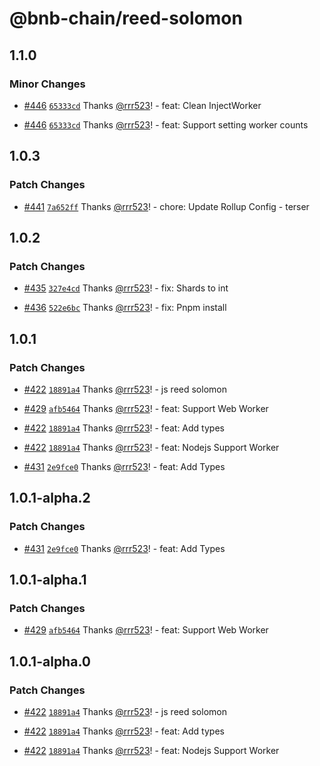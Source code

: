 # @bnb-chain/reed-solomon

## 1.1.0

### Minor Changes

- [#446](https://github.com/bnb-chain/greenfield-js-sdk/pull/446)
  [`65333cd`](https://github.com/bnb-chain/greenfield-js-sdk/commit/65333cdcae483eace027459b803a17f0f93a3be5)
  Thanks [@rrr523](https://github.com/rrr523)! - feat: Clean InjectWorker

- [#446](https://github.com/bnb-chain/greenfield-js-sdk/pull/446)
  [`65333cd`](https://github.com/bnb-chain/greenfield-js-sdk/commit/65333cdcae483eace027459b803a17f0f93a3be5)
  Thanks [@rrr523](https://github.com/rrr523)! - feat: Support setting worker counts

## 1.0.3

### Patch Changes

- [#441](https://github.com/bnb-chain/greenfield-js-sdk/pull/441)
  [`7a652ff`](https://github.com/bnb-chain/greenfield-js-sdk/commit/7a652ffe0e984b8f3781d85b007900f88bde92e5)
  Thanks [@rrr523](https://github.com/rrr523)! - chore: Update Rollup Config - terser

## 1.0.2

### Patch Changes

- [#435](https://github.com/bnb-chain/greenfield-js-sdk/pull/435)
  [`327e4cd`](https://github.com/bnb-chain/greenfield-js-sdk/commit/327e4cdbdc0e1b71236731f425db3efbe7abb4f6)
  Thanks [@rrr523](https://github.com/rrr523)! - fix: Shards to int

- [#436](https://github.com/bnb-chain/greenfield-js-sdk/pull/436)
  [`522e6bc`](https://github.com/bnb-chain/greenfield-js-sdk/commit/522e6bc7adb81f393e677d8cc09b8d00420bf0a5)
  Thanks [@rrr523](https://github.com/rrr523)! - fix: Pnpm install

## 1.0.1

### Patch Changes

- [#422](https://github.com/bnb-chain/greenfield-js-sdk/pull/422)
  [`18891a4`](https://github.com/bnb-chain/greenfield-js-sdk/commit/18891a45cf06120b042427493422fd469a5c393f)
  Thanks [@rrr523](https://github.com/rrr523)! - js reed solomon

- [#429](https://github.com/bnb-chain/greenfield-js-sdk/pull/429)
  [`afb5464`](https://github.com/bnb-chain/greenfield-js-sdk/commit/afb54644683c8da508d250731a6462676cf44747)
  Thanks [@rrr523](https://github.com/rrr523)! - feat: Support Web Worker

- [#422](https://github.com/bnb-chain/greenfield-js-sdk/pull/422)
  [`18891a4`](https://github.com/bnb-chain/greenfield-js-sdk/commit/18891a45cf06120b042427493422fd469a5c393f)
  Thanks [@rrr523](https://github.com/rrr523)! - feat: Add types

- [#422](https://github.com/bnb-chain/greenfield-js-sdk/pull/422)
  [`18891a4`](https://github.com/bnb-chain/greenfield-js-sdk/commit/18891a45cf06120b042427493422fd469a5c393f)
  Thanks [@rrr523](https://github.com/rrr523)! - feat: Nodejs Support Worker

- [#431](https://github.com/bnb-chain/greenfield-js-sdk/pull/431)
  [`2e9fce0`](https://github.com/bnb-chain/greenfield-js-sdk/commit/2e9fce0c5b3da426feb0d6b03d95450ac83a6491)
  Thanks [@rrr523](https://github.com/rrr523)! - feat: Add Types

## 1.0.1-alpha.2

### Patch Changes

- [#431](https://github.com/bnb-chain/greenfield-js-sdk/pull/431)
  [`2e9fce0`](https://github.com/bnb-chain/greenfield-js-sdk/commit/2e9fce0c5b3da426feb0d6b03d95450ac83a6491)
  Thanks [@rrr523](https://github.com/rrr523)! - feat: Add Types

## 1.0.1-alpha.1

### Patch Changes

- [#429](https://github.com/bnb-chain/greenfield-js-sdk/pull/429)
  [`afb5464`](https://github.com/bnb-chain/greenfield-js-sdk/commit/afb54644683c8da508d250731a6462676cf44747)
  Thanks [@rrr523](https://github.com/rrr523)! - feat: Support Web Worker

## 1.0.1-alpha.0

### Patch Changes

- [#422](https://github.com/bnb-chain/greenfield-js-sdk/pull/422)
  [`18891a4`](https://github.com/bnb-chain/greenfield-js-sdk/commit/18891a45cf06120b042427493422fd469a5c393f)
  Thanks [@rrr523](https://github.com/rrr523)! - js reed solomon

- [#422](https://github.com/bnb-chain/greenfield-js-sdk/pull/422)
  [`18891a4`](https://github.com/bnb-chain/greenfield-js-sdk/commit/18891a45cf06120b042427493422fd469a5c393f)
  Thanks [@rrr523](https://github.com/rrr523)! - feat: Add types

- [#422](https://github.com/bnb-chain/greenfield-js-sdk/pull/422)
  [`18891a4`](https://github.com/bnb-chain/greenfield-js-sdk/commit/18891a45cf06120b042427493422fd469a5c393f)
  Thanks [@rrr523](https://github.com/rrr523)! - feat: Nodejs Support Worker
